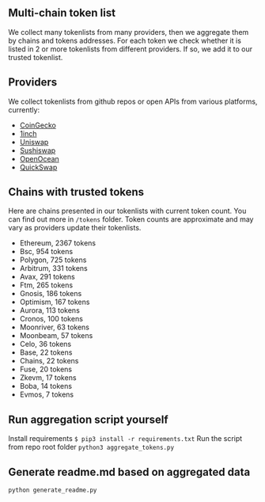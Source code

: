 
## Multi-chain token list 
We collect many tokenlists from many providers, then we aggregate them by chains and tokens addresses. 
For each token we check whether it is listed in 2 or more tokenlists from different providers. If so, 
we add it to our trusted tokenlist.

## Providers
We collect tokenlists from github repos or open APIs from various platforms, currently:
- [CoinGecko](https://www.coingecko.com/)
- [1inch](https://app.1inch.io/)
- [Uniswap](https://uniswap.org/)
- [Sushiswap](https://www.sushi.com/)
- [OpenOcean](https://openocean.finance/)
- [QuickSwap](https://quickswap.exchange/#/swap)

## Chains with trusted tokens
Here are chains presented in our tokenlists with current token count. You can find out more in `/tokens` folder.
Token counts are approximate and may vary as providers update their tokenlists.
- Ethereum, 2367 tokens
- Bsc, 954 tokens
- Polygon, 725 tokens
- Arbitrum, 331 tokens
- Avax, 291 tokens
- Ftm, 265 tokens
- Gnosis, 186 tokens
- Optimism, 167 tokens
- Aurora, 113 tokens
- Cronos, 100 tokens
- Moonriver, 63 tokens
- Moonbeam, 57 tokens
- Celo, 36 tokens
- Base, 22 tokens
- Chains, 22 tokens
- Fuse, 20 tokens
- Zkevm, 17 tokens
- Boba, 14 tokens
- Evmos, 7 tokens

## Run aggregation script yourself
Install requirements
```$ pip3 install -r requirements.txt```
Run the script from repo root folder
```python3 aggregate_tokens.py```
## Generate readme.md based on aggregated data
```bash
python generate_readme.py
```
